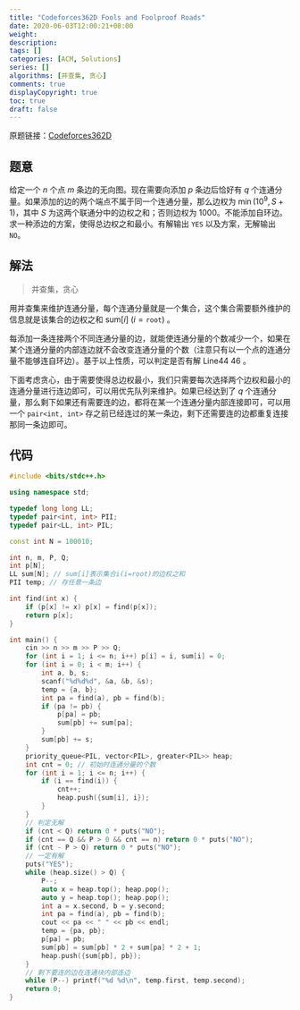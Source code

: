 ```yaml
---
title: "Codeforces362D Fools and Foolproof Roads"
date: 2020-06-03T12:00:21+08:00
weight: 
description:
tags: []
categories: [ACM, Solutions]
series: []
algorithms: [并查集, 贪心]
comments: true
displayCopyright: true
toc: true
draft: false
---
```


原题链接：[Codeforces362D](https://codeforces.com/contest/362/problem/D)

<!--more-->

## 题意

给定一个 $n$ 个点 $m$ 条边的无向图。现在需要向添加 $p$ 条边后恰好有 $q$ 个连通分量。如果添加的边的两个端点不属于同一个连通分量，那么边权为 $\min(10^9,S+1)$，其中 $S$ 为这两个联通分中的边权之和；否则边权为 $1000$。不能添加自环边。求一种添边的方案，使得总边权之和最小。有解输出 `YES` 以及方案，无解输出 `NO`。

## 解法

> 并查集，贪心

用并查集来维护连通分量，每个连通分量就是一个集合，这个集合需要额外维护的信息就是该集合的边权之和 $\text{sum}[i]\ (i=\texttt{root})$ 。

每添加一条连接两个不同连通分量的边，就能使连通分量的个数减少一个，如果在某个连通分量的内部连边就不会改变连通分量的个数（注意只有以一个点的连通分量不能够连自环边）。基于以上性质，可以判定是否有解 $\text{Line44~46}$ 。

下面考虑贪心，由于需要使得总边权最小，我们只需要每次选择两个边权和最小的连通分量进行连边即可，可以用优先队列来维护。如果已经达到了 $q$ 个连通分量，那么剩下如果还有需要连的边，都将在某一个连通分量内部连接即可，可以用一个 `pair<int, int>` 存之前已经连过的某一条边，剩下还需要连的边都重复连接那同一条边即可。


## 代码

```cpp
#include <bits/stdc++.h>

using namespace std;

typedef long long LL;
typedef pair<int, int> PII;
typedef pair<LL, int> PIL;

const int N = 100010;

int n, m, P, Q;
int p[N];
LL sum[N]; // sum[i]表示集合i(i=root)的边权之和
PII temp; // 存任意一条边

int find(int x) {
    if (p[x] != x) p[x] = find(p[x]);
    return p[x];
}

int main() {
    cin >> n >> m >> P >> Q;
    for (int i = 1; i <= n; i++) p[i] = i, sum[i] = 0;
    for (int i = 0; i < m; i++) {
        int a, b, s;
        scanf("%d%d%d", &a, &b, &s);
        temp = {a, b};
        int pa = find(a), pb = find(b);
        if (pa != pb) {
            p[pa] = pb;
            sum[pb] += sum[pa];
        }
        sum[pb] += s;
    }
    priority_queue<PIL, vector<PIL>, greater<PIL>> heap;
    int cnt = 0; // 初始时连通分量的个数
    for (int i = 1; i <= n; i++) {
        if (i == find(i)) {
            cnt++;
            heap.push({sum[i], i});
        }
    }
    // 判定无解
    if (cnt < Q) return 0 * puts("NO");
    if (cnt == Q && P > 0 && cnt == n) return 0 * puts("NO");
    if (cnt - P > Q) return 0 * puts("NO");
    // 一定有解
    puts("YES");
    while (heap.size() > Q) {
        P--;
        auto x = heap.top(); heap.pop();
        auto y = heap.top(); heap.pop();
        int a = x.second, b = y.second;
        int pa = find(a), pb = find(b);
        cout << pa << " " << pb << endl;
        temp = {pa, pb};
        p[pa] = pb;
        sum[pb] = sum[pb] * 2 + sum[pa] * 2 + 1;
        heap.push({sum[pb], pb});
    }
    // 剩下要连的边在连通块内部连边
    while (P--) printf("%d %d\n", temp.first, temp.second);
    return 0;
}
```